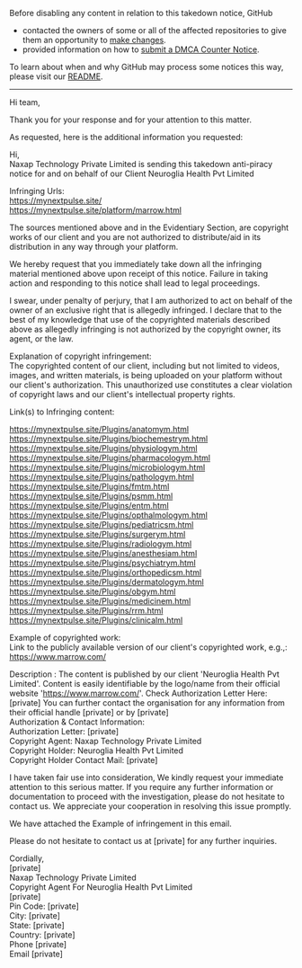 Before disabling any content in relation to this takedown notice, GitHub
- contacted the owners of some or all of the affected repositories to give them an opportunity to [make changes](https://docs.github.com/en/github/site-policy/dmca-takedown-policy#a-how-does-this-actually-work).
- provided information on how to [submit a DMCA Counter Notice](https://docs.github.com/en/articles/guide-to-submitting-a-dmca-counter-notice).

To learn about when and why GitHub may process some notices this way, please visit our [README](https://github.com/github/dmca/blob/master/README.md#anatomy-of-a-takedown-notice).

---

Hi team,

Thank you for your response and for your attention to this matter.

As requested, here is the additional information you requested:

Hi,  
Naxap Technology Private Limited is sending this takedown anti-piracy notice for and on behalf of our Client Neuroglia Health Pvt Limited

Infringing Urls:  
https://mynextpulse.site/  
https://mynextpulse.site/platform/marrow.html

The sources mentioned above and in the Evidentiary Section, are copyright works of our client and you are not authorized to distribute/aid in its distribution in any way through your platform.

We hereby request that you immediately take down all the infringing material mentioned above upon receipt of this notice. Failure in taking action and responding to this notice shall lead to legal proceedings.

I swear, under penalty of perjury, that I am authorized to act on behalf of the owner of an exclusive right that is allegedly infringed. I declare that to the best of my knowledge that use of the copyrighted materials described above as allegedly infringing is not authorized by the copyright owner, its agent, or the law.


Explanation of copyright infringement:  
The copyrighted content of our client, including but not limited to videos, images, and written materials, is being uploaded on your platform without our client's authorization. This unauthorized use constitutes a clear violation of copyright laws and our client's intellectual property rights.


Link(s) to Infringing content:

https://mynextpulse.site/Plugins/anatomym.html  
https://mynextpulse.site/Plugins/biochemestrym.html  
https://mynextpulse.site/Plugins/physiologym.html  
https://mynextpulse.site/Plugins/pharmacologym.html  
https://mynextpulse.site/Plugins/microbiologym.html  
https://mynextpulse.site/Plugins/pathologym.html  
https://mynextpulse.site/Plugins/fmtm.html  
https://mynextpulse.site/Plugins/psmm.html  
https://mynextpulse.site/Plugins/entm.html  
https://mynextpulse.site/Plugins/opthalmologym.html  
https://mynextpulse.site/Plugins/pediatricsm.html  
https://mynextpulse.site/Plugins/surgerym.html  
https://mynextpulse.site/Plugins/radiologym.html  
https://mynextpulse.site/Plugins/anesthesiam.html  
https://mynextpulse.site/Plugins/psychiatrym.html  
https://mynextpulse.site/Plugins/orthopedicsm.html  
https://mynextpulse.site/Plugins/dermatologym.html  
https://mynextpulse.site/Plugins/obgym.html  
https://mynextpulse.site/Plugins/medicinem.html  
https://mynextpulse.site/Plugins/rrm.html  
https://mynextpulse.site/Plugins/clinicalm.html

Example of copyrighted work:  
Link to the publicly available version of our client's copyrighted work, e.g.,: https://www.marrow.com/


Description : The content is published by our client 'Neuroglia Health Pvt Limited'. Content is easily identifiable by the logo/name from their official website 'https://www.marrow.com/'. Check Authorization Letter Here: [private] You can further contact the organisation for any information from their official handle [private] or by [private]  
Authorization & Contact Information:  
Authorization Letter: [private]  
Copyright Agent: Naxap Technology Private Limited  
Copyright Holder: Neuroglia Health Pvt Limited  
Copyright Holder Contact Mail: [private]


I have taken fair use into consideration, We kindly request your immediate attention to this serious matter. If you require any further information or documentation to proceed with the investigation, please do not hesitate to contact us. We appreciate your cooperation in resolving this issue promptly.

We have attached the Example of infringement in this email.

Please do not hesitate to contact us at [private] for any further inquiries.

Cordially,  
[private]  
Naxap Technology Private Limited  
Copyright Agent For Neuroglia Health Pvt Limited  
[private]  
Pin Code: [private]  
City: [private]  
State: [private]  
Country: [private]  
Phone [private]  
Email [private]  
